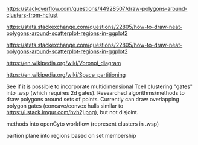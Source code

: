 https://stackoverflow.com/questions/44928507/draw-polygons-around-clusters-from-hclust

https://stats.stackexchange.com/questions/22805/how-to-draw-neat-polygons-around-scatterplot-regions-in-ggplot2

https://stats.stackexchange.com/questions/22805/how-to-draw-neat-polygons-around-scatterplot-regions-in-ggplot2


https://en.wikipedia.org/wiki/Voronoi_diagram


https://en.wikipedia.org/wiki/Space_partitioning

See if it is possible to incorporate multidimensional Tcell clustering "gates" into .wsp (which requires 2d gates). Researched algorithms/methods to draw polygons around sets of points. Currently can draw overlapping polygon gates (concave/convex hulls similar to https://i.stack.imgur.com/hvh2j.png), but not disjoint.


methods into openCyto workflow (represent clusters in .wsp)

 partion plane into regions based on set membership